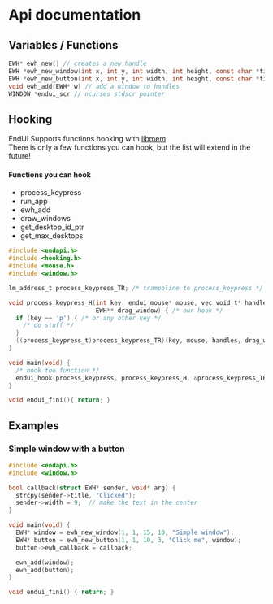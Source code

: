 # Api documentation
## Variables / Functions
```c
EWH* ewh_new() // creates a new handle
EWH *ewh_new_window(int x, int y, int width, int height, const char *title) // creates a new window, autofills the fields of EWH with the arguments
EWH *ewh_new_button(int x, int y, int width, int height, const char *title, EWH *parent) // creates a new button
void ewh_add(EWH* w) // add a window to handles
WINDOW *endui_scr // ncurses stdscr pointer
```
## Hooking
EndUI Supports functions hooking with [libmem](https://github.com/rdbo/libmem)<br>
There is only a few functions you can hook, but the list will extend in the future!<br>
#### Functions you can hook
- process_keypress
- run_app
- ewh_add
- draw_windows
- get_desktop_id_ptr
- get_max_desktops
```c
#include <endapi.h>
#include <hooking.h>
#include <mouse.h>
#include <window.h>

lm_address_t process_keypress_TR; /* trampoline to process_keypress */

void process_keypress_H(int key, endui_mouse* mouse, vec_void_t* handles,
                        EWH** drag_window) { /* our hook */
  if (key == 'p') { /* or any other key */
    /* do stuff */
  }
  ((process_keypress_t)process_keypress_TR)(key, mouse, handles, drag_window); /* call the original function */
}

void main(void) {
  /* hook the function */
  endui_hook(process_keypress, process_keypress_H, &process_keypress_TR); 
}

void endui_fini(){ return; }
```

## Examples
### Simple window with a button
```c
#include <endapi.h>
#include <window.h>

bool callback(struct EWH* sender, void* arg) {
  strcpy(sender->title, "Clicked");
  sender->width = 9;  // make the text in the center
}

void main(void) {
  EWH* window = ewh_new_window(1, 1, 15, 10, "Simple window");
  EWH* button = ewh_new_button(1, 1, 10, 3, "Click me", window);
  button->ewh_callback = callback;

  ewh_add(window);
  ewh_add(button);
}

void endui_fini() { return; }
```